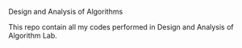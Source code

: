 Design and Analysis of Algorithms

This repo contain all my codes performed in Design and Analysis of Algorithm Lab.

